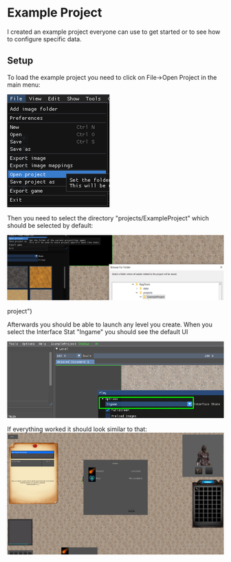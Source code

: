 # Example Project

I created an example project everyone can use to get started or to see how to configure specific data.

## Setup

To load the example project you need to click on File->Open Project in the main menu:

![alt text](images/MainMenu_OpenProject.png "Open project")

Then you need to select the directory "projects/ExampleProject" which should be selected by default:

![alt text](images/MainMenu_OpenExampleProject.png "Open example project")

project")

Afterwards you should be able to launch any level you create. When you select the Interface Stat "Ingame" you should see the default UI

![alt text](images/LevelEditor_PlaySettings_InterfaceState.png "Open example project")

If everything worked it should look similar to that:
![alt text](images/ExampleProject_Full_UI.png "Open example project")